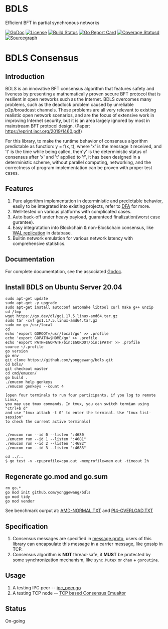 # BDLS
Efficient BFT in partial synchronous networks 

[![GoDoc][1]][2] [![License][3]][4] [![Build Status][5]][6] [![Go Report Card][7]][8] [![Coverage Statusd][9]][10] [![Sourcegraph][11]][12]

[1]: https://godoc.org/github.com/Sperax/bdls?status.svg
[2]: https://godoc.org/github.com/Sperax/bdls
[3]: https://img.shields.io/github/license/Sperax/bdls
[4]: LICENSE
[5]: https://travis-ci.org/Sperax/bdls.svg?branch=master
[6]: https://travis-ci.org/Sperax/bdls
[7]: https://goreportcard.com/badge/github.com/Sperax/bdls?bdls
[8]: https://goreportcard.com/report/github.com/Sperax/bdls
[9]: https://codecov.io/gh/Sperax/bdls/branch/master/graph/badge.svg
[10]: https://codecov.io/gh/Sperax/bdls
[11]: https://sourcegraph.com/github.com/Sperax/bdls/-/badge.svg
[12]: https://sourcegraph.com/github.com/Sperax/bdls?badge

# BDLS Consensus

## Introduction

BDLS is an innovative BFT consensus algorithm that features safety and liveness by
presenting a mathematically proven secure BFT protocol that is resilient in open networks such as
the Internet. BDLS overcomes many problems, such as the deadlock problem caused by unreliable
p2p/broadcast channels. These problems are all very relevant to existing realistic open
network scenarios, and are the focus of extensive work in improving Internet security, but it
is an area largely ignored by most in mainstream BFT protocol design.
(Paper: https://eprint.iacr.org/2019/1460.pdf)

For this library, to make the runtime behavior of consensus algorithm predictable as function:
y = f(x, t), where 'x' is the message it received, and 't' is the time while being called,
  then'y' is the deterministic status of consensus after 'x' and 't' applied to 'f',
it has been designed in a deterministic scheme, without parallel computing, networking, and
the correctness of program implementation can be proven with proper test cases.

## Features

1. Pure algorithm implementation in deterministic and predictable behavior, easily to be integrated into existing projects, refer to [DFA](https://en.wikipedia.org/wiki/Deterministic_finite_automaton) for more.
2. Well-tested on various platforms with complicated cases.
3. Auto back-off under heavy payload, guaranteed finalization(worst case gurantee).
4. Easy integratation into Blockchain & non-Blockchain consensus, like [WAL replication](https://en.wikipedia.org/wiki/Replication_(computing)#Database_replication) in database.
5. Builtin network emulation for various network latency with comprehensive statistics.

## Documentation

For complete documentation, see the associated [Godoc](https://pkg.go.dev/github.com/Sperax/bdls).


## Install BDLS on Ubuntu Server 20.04 

```
sudo apt-get update
sudo apt-get -y upgrade
sudo apt-get install autoconf automake libtool curl make g++ unzip
cd /tmp
wget https://go.dev/dl/go1.17.5.linux-amd64.tar.gz
sudo tar -xvf go1.17.5.linux-amd64.tar.gz
sudo mv go /usr/local
cd
echo 'export GOROOT=/usr/local/go' >> .profile
echo 'export GOPATH=$HOME/go' >> .profile
echo 'export PATH=$GOPATH/bin:$GOROOT/bin:$PATH' >> .profile
source ~/.profile 
go version
go env
git clone https://github.com/yonggewang/bdls.git
cd bdls/
git checkout master
cd cmd/emucon/
go build .
./emucon help genkeys
./emucon genkeys --count 4

[open four terminals to run four participants. if you log to remote Linux, 
you may use tmux commands. In tmux, you can switch termian using "ctrl+b d" 
and use "tmux attach -t 0" to enter the terminal. Use "tmux list-session" 
to check the current active terminals]


./emucon run --id 0 --listen ":4680
./emucon run --id 1 --listen ":4681"
./emucon run --id 2 --listen ":4682"
./emucon run --id 3 --listen ":4683"

cd ../..
$ go test -v -cpuprofile=cpu.out -memprofile=mem.out -timeout 2h
```
## Regenerate go.mod and go.sum
```
rm go.*
go mod init github.com/yonggewang/bdls
go mod tidy
go mod vendor
```

See benchmark ourput at: [AMD-NORMAL.TXT](benchmarks/AMD-NORMAL.TXT) and [PI4-OVERLOAD.TXT](benchmarks/PI4-OVERLOAD.TXT)

## Specification

1. Consensus messages are specified in [message.proto](message.proto), users of this library can encapsulate this message in a carrier message, like gossip in TCP.
2. Consensus algorithm is **NOT** thread-safe, it **MUST** be protected by some synchronization mechanism, like `sync.Mutex` or `chan` + `goroutine`.

## Usage

1. A testing IPC peer -- [ipc_peer.go](ipc_peer.go)
2. A testing TCP node -- [TCP based Consensus Emualtor](cmd/emucon)

## Status

On-going
